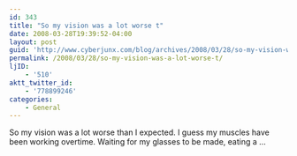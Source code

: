 ```yaml
---
id: 343
title: "So my vision was a lot worse t"
date: 2008-03-28T19:39:52-04:00
layout: post
guid: 'http://www.cyberjunx.com/blog/archives/2008/03/28/so-my-vision-was-a-lot-worse-t/'
permalink: /2008/03/28/so-my-vision-was-a-lot-worse-t/
ljID:
    - '510'
aktt_twitter_id:
    - '778899246'
categories:
    - General
---
```


So my vision was a lot worse than I expected. I guess my muscles have been working overtime. Waiting for my glasses to be made, eating a …
